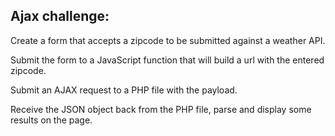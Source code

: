 ## Ajax challenge:
Create a form that accepts a zipcode to be submitted against a weather API.

Submit the form to a JavaScript function that will build a url with the entered zipcode.

Submit an AJAX request to a PHP file with the payload.

Receive the JSON object back from the PHP file, parse and display some results on the page.